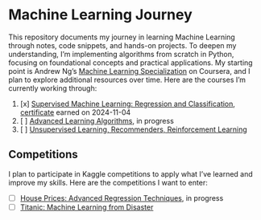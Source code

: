 # Machine Learning Journey

This repository documents my journey in learning Machine Learning through notes, code snippets, and hands-on projects. To deepen my understanding, I’m implementing algorithms from scratch in Python, focusing on foundational concepts and practical applications. My starting point is Andrew Ng’s [Machine Learning Specialization](https://www.coursera.org/specializations/machine-learning-introduction) on Coursera, and I plan to explore additional resources over time. Here are the courses I’m currently working through:

1. [x] [Supervised Machine Learning: Regression and Classification](https://www.coursera.org/learn/machine-learning), [certificate](https://coursera.org/share/031b40b2a083b0a15819b6f99447b333) earned on 2024-11-04
2. [ ] [Advanced Learning Algorithms](https://www.coursera.org/learn/advanced-learning-algorithms), in progress
3. [ ] [Unsupervised Learning, Recommenders, Reinforcement Learning](https://www.coursera.org/learn/unsupervised-learning-recommenders-reinforcement-learning)

## Competitions

I plan to participate in Kaggle competitions to apply what I’ve learned and improve my skills. Here are the competitions I want to enter:

- [ ] [House Prices: Advanced Regression Techniques](https://www.kaggle.com/competitions/house-prices-advanced-regression-techniques), in progress
- [ ] [Titanic: Machine Learning from Disaster](https://www.kaggle.com/competitions/titanic)
